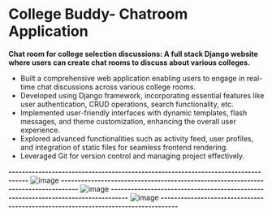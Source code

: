 # College Buddy- Chatroom Application

**Chat room for college selection discussions: A full stack Django website where users can create chat rooms to discuss about various colleges.**

- Built a comprehensive web application enabling users to engage in real-time chat discussions across various college rooms.
- Developed using Django framework, incorporating essential features like user authentication, CRUD operations, search functionality, etc.
- Implemented user-friendly interfaces with dynamic templates, flash messages, and theme customization, enhancing the overall user experience.
- Explored advanced functionalities such as activity feed, user profiles, and integration of static files for seamless frontend rendering.
- Leveraged Git for version control and managing project effectively.


**----------------------------------------------------------------------------------**
![image](https://github.com/shristyyx/studybud/assets/94732127/db25700e-0ad7-4ac5-b5cc-deabae7670b2)
**----------------------------------------------------------------------------------**
![image](https://github.com/shristyyx/studybud/assets/94732127/688f1f59-861f-4a00-b219-4ec45018368d)
**----------------------------------------------------------------------------------**
![image](https://github.com/shristyyx/studybud/assets/94732127/06cadb44-5a29-41ef-9075-109a5ec82377)
**----------------------------------------------------------------------------------**

